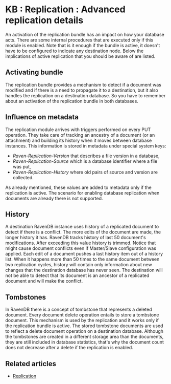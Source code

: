 # KB : Replication : Advanced replication details

An activation of the replication bundle has an impact on how your database acts. There are some internal procedures that are executed only if this module is enabled. Note that is it enough if the bundle is active, it doesn't have to be configured to indicate any destination node. Below the implications of active replication that you should be aware of are listed.

## Activating bundle

The replication bundle provides a mechanism to detect if a document was modified and if there is a need to propagate it to a destination, but it also handles the replication on a destination database. So you have to remember about an activation of the replication bundle in both databases.

## Influence on metadata

The replication module arrives with triggers performed on every PUT operation. They take care of tracking an ancestry of a document (or an attachment) and building its history when it moves between database instances. 
This information is stored in metadata under special system keys:

* *Raven-Replication-Version* that describes a file version in a database,
* *Raven-Replication-Source* which is a database identifier where a file was put,
* *Raven-Replication-History* where old pairs of source and version are collected.

As already mentioned, these values are added to metadata only if the replication is active.
The scenario for enabling database replication when documents are already there is not supported.

## History

A destination RavenDB instance uses history of a replicated document to detect if there is a conflict. The more edits of the document are made, the longer history it has. RavenDB tracks history of last 50 document's modifications. After exceeding this value history is trimmed. Notice that might cause document conflicts even if Master/Slave configuration was applied. Each edit of a document pushes a last history item out of a history list. When it happens more than 50 times to the same document between two replication cycles, history will contain only information about new changes that the destination database has never seen. The destination will not be able to detect that its document is an ancestor of a replicated document and will make the conflict.

## Tombstones

In RavenDB there is a concept of tombstone that represents a deleted document. Every document delete operation entails to store a tombstone document. This mechanism is used by the replication and it works only if the replication bundle is active. The stored tombstone documents are used to reflect a delete document operation on a destination database. Although the tombstones are created in a different storage area than the documents, they are still included in database statistics, that's why the document count does not decrease after a delete if the replication is enabled.

## Related articles

- [Replication](../scaling-out/replication/how-replication-works)
